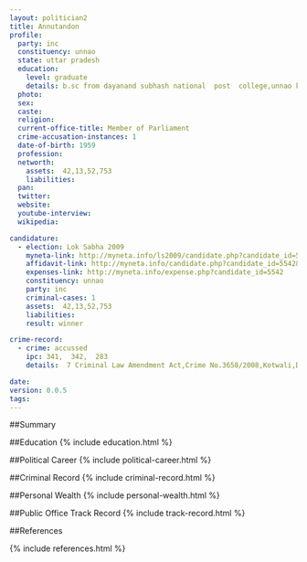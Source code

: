 ```yaml
---
layout: politician2
title: Annutandon
profile: 
  party: inc
  constituency: unnao
  state: uttar pradesh
  education: 
    level: graduate
    details: b.sc from dayanand subhash national  post  college,unnao kanpur university in 1977
  photo: 
  sex: 
  caste: 
  religion: 
  current-office-title: Member of Parliament
  crime-accusation-instances: 1
  date-of-birth: 1959
  profession: 
  networth: 
    assets:  42,13,52,753
    liabilities: 
  pan: 
  twitter: 
  website: 
  youtube-interview: 
  wikipedia: 

candidature: 
  - election: Lok Sabha 2009
    myneta-link: http://myneta.info/ls2009/candidate.php?candidate_id=5542
    affidavit-link: http://myneta.info/candidate.php?candidate_id=5542&scan=original
    expenses-link: http://myneta.info/expense.php?candidate_id=5542
    constituency: unnao 
    party: inc
    criminal-cases: 1
    assets:  42,13,52,753
    liabilities: 
    result: winner 

crime-record: 
  - crime: accussed
    ipc: 341,  342,  283
    details:  7 Criminal Law Amendment Act,Crime No.3658/2008,Kotwali,District Unnao,Case No.422/09,Date-02/01/2009  

date: 
version: 0.0.5
tags: 
---
```

##Summary


##Education
{% include education.html %}


##Political Career
{% include political-career.html %}


##Criminal Record
{% include criminal-record.html %}


##Personal Wealth
{% include personal-wealth.html %}


##Public Office Track Record
{% include track-record.html %}


##References


{% include references.html %}